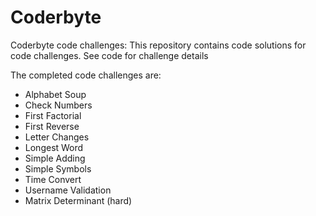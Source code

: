 # Coderbyte
Coderbyte code challenges: This repository contains code solutions for code challenges.  See code for challenge details

The completed code challenges are:
 - Alphabet Soup
 - Check Numbers
 - First Factorial
 - First Reverse
 - Letter Changes
 - Longest Word
 - Simple Adding
 - Simple Symbols
 - Time Convert
 - Username Validation
 - Matrix Determinant (hard)
